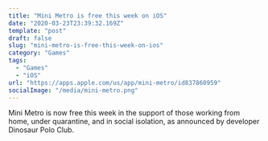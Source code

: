 ```yaml
---
title: "Mini Metro is free this week on iOS"
date: "2020-03-23T23:39:32.169Z"
template: "post"
draft: false
slug: "mini-metro-is-free-this-week-on-ios"
category: "Games"
tags:
  - "Games"
  - "iOS"
url: "https://apps.apple.com/us/app/mini-metro/id837860959"
socialImage: "/media/mini-metro.png"
---
```


Mini Metro is now free this week in the support of those working from home, under quarantine, and in social isolation, as announced by developer Dinosaur Polo Club.